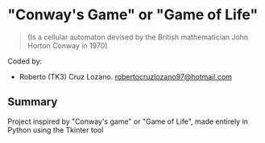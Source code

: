 # "Conway's Game" or "Game of Life"
> (Is a cellular automaton devised by the British mathematician John Horton Conway in 1970)

Coded by:
- Roberto (TK3) Cruz Lozano. robertocruzlozano97@hotmail.com

## Summary
Project inspired by "Conway's game" or "Game of Life", made entirely in Python using the Tkinter tool
